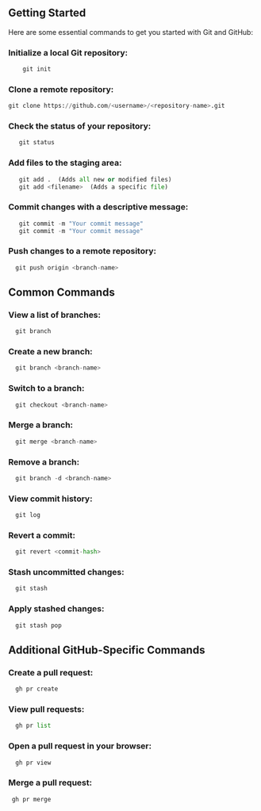 ## Getting Started

Here are some essential commands to get you started with Git and GitHub:

### Initialize a local Git repository:

```python
    git init
```

###  Clone a remote repository:

```python
git clone https://github.com/<username>/<repository-name>.git

```

### Check the status of your repository:

```python
   git status

```
### Add files to the staging area:

```python
   git add .  (Adds all new or modified files)
   git add <filename>  (Adds a specific file)

```


### Commit changes with a descriptive message:
```python
   git commit -m "Your commit message"
   git commit -m "Your commit message"
```


### Push changes to a remote repository:
```python
  git push origin <branch-name>
```


## Common Commands

### View a list of branches:
```python
  git branch
```
###  Create a new branch:

```python
  git branch <branch-name>
```


### Switch to a branch:

```python
  git checkout <branch-name>
```

### Merge a branch:

```python
  git merge <branch-name>
```

### Remove a branch:

```python
  git branch -d <branch-name>
```

### View commit history:

```python
  git log

```

### Revert a commit:

```python
  git revert <commit-hash>
```

###  Stash uncommitted changes:

```python
  git stash
```
### Apply stashed changes:

```python
  git stash pop
```

## Additional GitHub-Specific Commands

### Create a pull request:

```python
  gh pr create

```

###  View pull requests:

```python
  gh pr list
```

### Open a pull request in your browser:

```python
  gh pr view
```


### Merge a pull request:

```python
 gh pr merge
```
